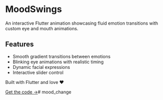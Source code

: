 # MoodSwings

An interactive Flutter animation showcasing fluid emotion transitions with custom eye and mouth animations.

## Features

- Smooth gradient transitions between emotions
- Blinking eye animations with realistic timing
- Dynamic facial expressions
- Interactive slider control

Built with Flutter and love ❤️

[Get the code →](https://github.com/Mani821/mood-swings)# mood_change
